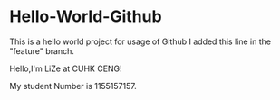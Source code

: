 # Hello-World-Github
This is a hello world project for usage of Github
I added this line in the "feature" branch. 

Hello,I'm LiZe at CUHK CENG!

My student Number is 1155157157.
